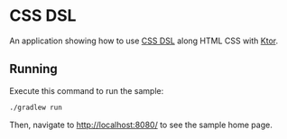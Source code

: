 # CSS DSL

An application showing how to use [CSS DSL](https://ktor.io/docs/css-dsl.html) along HTML CSS with [Ktor](https://ktor.io).

## Running

Execute this command to run the sample:

```bash
./gradlew run
```

Then, navigate to [http://localhost:8080/](http://localhost:8080/) to see the sample home page.
